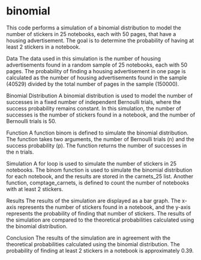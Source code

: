 # binomial

This code performs a simulation of a binomial distribution to model the number of stickers in 25 notebooks, each with 50 pages, that have a housing advertisement. The goal is to determine the probability of having at least 2 stickers in a notebook.

Data
The data used in this simulation is the number of housing advertisements found in a random sample of 25 notebooks, each with 50 pages. The probability of finding a housing advertisement in one page is calculated as the number of housing advertisements found in the sample (40529) divided by the total number of pages in the sample (150000).

Binomial Distribution
A binomial distribution is used to model the number of successes in a fixed number of independent Bernoulli trials, where the success probability remains constant. In this simulation, the number of successes is the number of stickers found in a notebook, and the number of Bernoulli trials is 50.

Function
A function binom is defined to simulate the binomial distribution. The function takes two arguments, the number of Bernoulli trials (n) and the success probability (p). The function returns the number of successes in the n trials.

Simulation
A for loop is used to simulate the number of stickers in 25 notebooks. The binom function is used to simulate the binomial distribution for each notebook, and the results are stored in the carnets_25 list. Another function, comptage_carnets, is defined to count the number of notebooks with at least 2 stickers.

Results
The results of the simulation are displayed as a bar graph. The x-axis represents the number of stickers found in a notebook, and the y-axis represents the probability of finding that number of stickers. The results of the simulation are compared to the theoretical probabilities calculated using the binomial distribution.

Conclusion
The results of the simulation are in agreement with the theoretical probabilities calculated using the binomial distribution. The probability of finding at least 2 stickers in a notebook is approximately 0.39.
